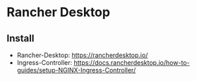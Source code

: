 # Rancher Desktop

## Install
- Rancher-Desktop: https://rancherdesktop.io/
- Ingress-Controller: https://docs.rancherdesktop.io/how-to-guides/setup-NGINX-Ingress-Controller/
